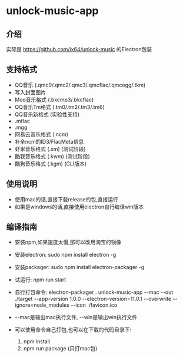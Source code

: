 # unlock-music-app


## 介绍
 实际是 https://github.com/ix64/unlock-music 的Electron包装

## 支持格式
 * QQ音乐 (.qmc0/.qmc2/.qmc3/.qmcflac/.qmcogg/.tkm)
 * 写入封面图片
 * Moo音乐格式 (.bkcmp3/.bkcflac)
 * QQ音乐Tm格式 (.tm0/.tm2/.tm3/.tm6)
 * QQ音乐新格式 (实验性支持)
 * .mflac
 * .mgg
 * 网易云音乐格式 (.ncm)
 * 补全ncm的ID3/FlacMeta信息
 * 虾米音乐格式 (.xm) (测试阶段)
 * 酷我音乐格式 (.kwm) (测试阶段)
 * 酷狗音乐格式 (.kgm) (CLI版本)


## 使用说明
 * 使用mac的话,直接下载release的包,直接运行
 * 如果是windows的话,直接使用electron自行编译win版本

## 编译指南
 * 安装npm,如果速度太慢,那可以改用淘宝的镜像
 * 安装electron: sudo npm install electron -g
 * 安装packager: sudo npm install electron-packager -g
 * 试运行: npm run start
 * 自行打包命令: electron-packager . unlock-music-app --mac --out ./target --app-version 1.0.0 --electron-version=11.0.1 --overwrite --ignore=node_modules --icon ./favicon.ico

 * --mac是输出mac执行文件, --win是输出win执行文件


 * 可以使用命令自己打包,也可以在下载的代码目录下:
    1. npm install 
    2. npm run package (只打mac包)
